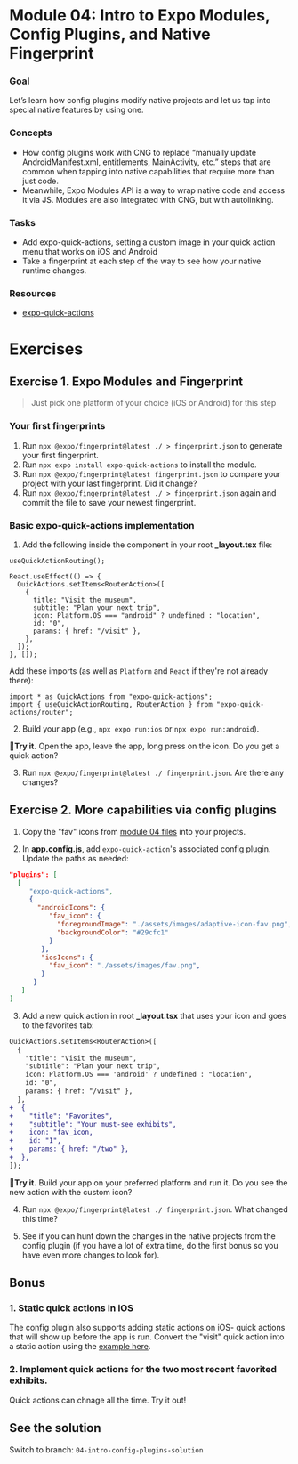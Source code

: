 # Module 04: Intro to Expo Modules, Config Plugins, and Native Fingerprint

### Goal

Let’s learn how config plugins modify native projects and let us tap into special native features by using one.

### Concepts

- How config plugins work with CNG to replace “manually update AndroidManifest.xml, entitlements, MainActivity, etc.” steps that are common when tapping into native capabilities that require more than just code.
- Meanwhile, Expo Modules API is a way to wrap native code and access it via JS. Modules are also integrated with CNG, but with autolinking.

### Tasks

- Add expo-quick-actions, setting a custom image in your quick action menu that works on iOS and Android
- Take a fingerprint at each step of the way to see how your native runtime changes.

### Resources

- [expo-quick-actions](https://github.com/EvanBacon/expo-quick-actions/blob/c9f54fb948026b75053082660695e0e78f7493b4/example/app.json#L54)

# Exercises

## Exercise 1. Expo Modules and Fingerprint

> Just pick one platform of your choice (iOS or Android) for this step

### Your first fingerprints

1. Run `npx @expo/fingerprint@latest ./ > fingerprint.json` to generate your first fingerprint.
2. Run `npx expo install expo-quick-actions` to install the module.
3. Run `npx @expo/fingerprint@latest fingerprint.json` to compare your project with your last fingerprint. Did it change?
4. Run `npx @expo/fingerprint@latest ./ > fingerprint.json` again and commit the file to save your newest fingerprint.

### Basic expo-quick-actions implementation

1. Add the following inside the component in your root **\_layout.tsx** file:

```tsx
useQuickActionRouting();

React.useEffect(() => {
  QuickActions.setItems<RouterAction>([
    {
      title: "Visit the museum",
      subtitle: "Plan your next trip",
      icon: Platform.OS === "android" ? undefined : "location",
      id: "0",
      params: { href: "/visit" },
    },
  ]);
}, []);
```

Add these imports (as well as `Platform` and `React` if they're not already there):

```tsx
import * as QuickActions from "expo-quick-actions";
import { useQuickActionRouting, RouterAction } from "expo-quick-actions/router";
```

2. Build your app (e.g., `npx expo run:ios` or `npx expo run:android`).

🏃**Try it.** Open the app, leave the app, long press on the icon. Do you get a quick action?

3. Run `npx @expo/fingerprint@latest ./ fingerprint.json`. Are there any changes?

## Exercise 2. More capabilities via config plugins

1. Copy the "fav" icons from [module 04 files](/files/04/) into your projects.
<!-- TODO: create these files -->
2. In **app.config.js**, add `expo-quick-action`'s associated config plugin. Update the paths as needed:

```json
"plugins": [
  [
     "expo-quick-actions",
     {
       "androidIcons": {
          "fav_icon": {
            "foregroundImage": "./assets/images/adaptive-icon-fav.png",
            "backgroundColor": "#29cfc1"
          }
        },
        "iosIcons": {
          "fav_icon": "./assets/images/fav.png",
        }
      }
   ]
]
```

3. Add a new quick action in root **\_layout.tsx** that uses your icon and goes to the favorites tab:

```diff
QuickActions.setItems<RouterAction>([
  {
    "title": "Visit the museum",
    "subtitle": "Plan your next trip",
    icon: Platform.OS === 'android' ? undefined : "location",
    id: "0",
    params: { href: "/visit" },
  },
+  {
+    "title": "Favorites",
+    "subtitle": "Your must-see exhibits",
+    icon: "fav_icon,
+    id: "1",
+    params: { href: "/two" },
+  },
]);
```

🏃**Try it.** Build your app on your preferred platform and run it. Do you see the new action with the custom icon?

4. Run `npx @expo/fingerprint@latest ./ fingerprint.json`. What changed this time?

5. See if you can hunt down the changes in the native projects from the config plugin (if you have a lot of extra time, do the first bonus so you have even more changes to look for).

## Bonus

### 1. Static quick actions in iOS

The config plugin also supports adding static actions on iOS- quick actions that will show up before the app is run. Convert the "visit" quick action into a static action using the [example here](https://github.com/EvanBacon/expo-quick-actions?tab=readme-ov-file#config-plugin).

### 2. Implement quick actions for the two most recent favorited exhibits.

Quick actions can chnage all the time. Try it out!

## See the solution

Switch to branch: `04-intro-config-plugins-solution`
